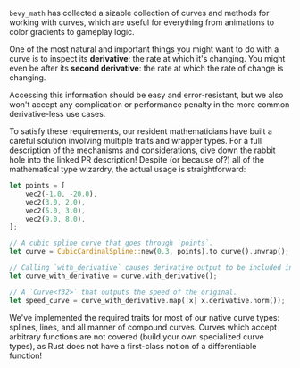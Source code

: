 `bevy_math` has collected a sizable collection of curves and methods for working with curves, which are useful for everything from animations to color gradients to gameplay logic.

One of the most natural and important things you might want to do with a curve is to inspect its **derivative**:
the rate at which it's changing.
You might even be after its **second derivative**: the rate at which the rate of change is changing.

Accessing this information should be easy and error-resistant,
but we also won't accept any complication or performance penalty in the more common derivative-less use cases.

To satisfy these requirements, our resident mathematicians have built a careful solution involving multiple traits and wrapper types.
For a full description of the mechanisms and considerations, dive down the rabbit hole into the linked PR description!
Despite (or because of?) all of the mathematical type wizardry, the actual usage is straightforward:

```rust
let points = [
    vec2(-1.0, -20.0),
    vec2(3.0, 2.0),
    vec2(5.0, 3.0),
    vec2(9.0, 8.0),
];

// A cubic spline curve that goes through `points`.
let curve = CubicCardinalSpline::new(0.3, points).to_curve().unwrap();

// Calling `with_derivative` causes derivative output to be included in the output of the curve API.
let curve_with_derivative = curve.with_derivative();

// A `Curve<f32>` that outputs the speed of the original.
let speed_curve = curve_with_derivative.map(|x| x.derivative.norm());
```

We've implemented the required traits for most of our native curve types: splines, lines, and all manner of compound curves.
Curves which accept arbitrary functions are not covered (build your own specialized curve types),
as Rust does not have a first-class notion of a differentiable function!
